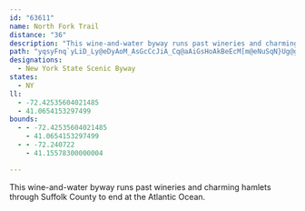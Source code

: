```yaml
---
id: "63611"
name: North Fork Trail
distance: "36"
description: "This wine-and-water byway runs past wineries and charming hamlets through Suffolk County to end at the Atlantic Ocean."
path: "yqsyFnq`yLiD_Ly@eDyAoM_AsGcCcJiA_Cq@aAiGsHoAkBeEcM[m@eNuSqN}Ug@gAyFaPiAsDY_Bm@yEo@cOUyAm@aBoCsDoByBgA_AiAk@oBe@cFm@mRgAoDy@wHqCgQiJeBeAmCyB}AgB}HgKyAyBoBaEiA{CsA_F_Lsg@sGqXOcAsBeVuKiw@ua@`NUPgFhIqFrGaFrFcKhJs@?_@SiDuLk\\uvAiAaIcCmGiRiXsFcGcKeKiHiIcBeCs@kBsAwFUkCS_Hk@cNDaIIyA[mCcAgDeAgB}PmReCoDsByDgDuIiBkDw@_A_CeCiDcCcE_B{G}AoCmAmAgAcAkAuAgCm@wAa@{Ac@aD_AgKyAoRIeCCmBLmDhAyH~AqHZkDAgEOwC_@cE]sBiBuHyAeEiBsE_Oe\\qGuLoAwCaEqLkAgE}GiYi@eEIuC@yD`@aNt@gGrBuLT_ELiJnA_Md@cCbAcC`FgI`AiBbAyDX{BD_BEsDyBoNsFgTqEcK}HoNqBoCqAmBm@gAg@iAOc@Qs@UeAo@}FOwACQI_AK_AXo@Pu@i@Ya@m@UkCSq@}@_Da@wAgA}DZcAzDoE"
designations:
  - New York State Scenic Byway
states:
  - NY
ll:
  - -72.42535604021485
  - 41.0654153297499
bounds:
  - - -72.42535604021485
    - 41.0654153297499
  - - -72.240722
    - 41.15578300000004

---
```


This wine-and-water byway runs past wineries and charming hamlets through Suffolk County to end at the Atlantic Ocean.
